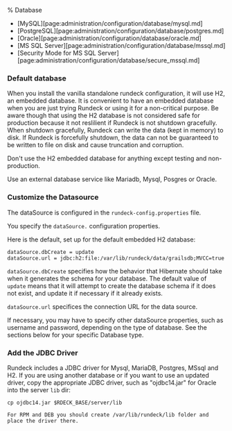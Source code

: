 % Database

* [MySQL][page:administration/configuration/database/mysql.md]
* [PostgreSQL][page:administration/configuration/database/postgres.md]
* [Oracle][page:administration/configuration/database/oracle.md]
* [MS SQL Server][page:administration/configuration/database/mssql.md]
* [Security Mode for MS SQL Server][page:administration/configuration/database/secure_mssql.md]

### Default database

When you install the vanilla standalone rundeck configuration, it will use H2, an embedded database. 
It is convenient to have an embedded database when you are just trying Rundeck or using it for a non-critical purpose. Be aware though that using the H2 database is not considered safe for production because it not reslilient if Rundeck is not shutdown gracefully. When shutdown gracefully, Rundeck can write the data (kept in memory) to disk. If Rundeck is forcefully shutdown, the data can not be guaranteed to be written to file on disk and cause truncation and corruption.

Don't use the H2 embedded database for anything except testing and non-production.

Use an external database service like Mariadb, Mysql, Posgres or Oracle. 

### Customize the Datasource

The dataSource is configured in the `rundeck-config.properties` file.

You specify the `dataSource.` configuration properties. 

Here is the default, set up for the default embedded H2 database:

~~~~~~ {.java}
dataSource.dbCreate = update
dataSource.url = jdbc:h2:file:/var/lib/rundeck/data/grailsdb;MVCC=true
~~~~~~ 

`dataSource.dbCreate` specifies how the behavior that Hibernate should take when it
generates the schema for your database.  The default value of `update` means that
it will attempt to create the database schema if it does not exist, and update it
if necessary if it already exists.

`dataSource.url` specifices the connection URL for the data source.

If necessary, you may have to specify other dataSource properties, such as username
and password, depending on the type of database.  See the sections below
for your specific Database type.

### Add the JDBC Driver

Rundeck includes a JDBC driver for Mysql, MariaDB, Postgres, MSsql and H2. If you are using another database or if you want to use an updated driver, copy the appropriate JDBC driver, such as "ojdbc14.jar" for Oracle into the server `lib` dir:

~~~~~~ {.bash}
cp ojdbc14.jar $RDECK_BASE/server/lib

For RPM and DEB you should create /var/lib/rundeck/lib folder and place the driver there.
~~~~~~

